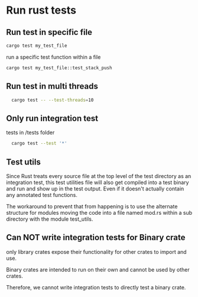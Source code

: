 # Run rust tests

## Run test in specific file

```sh
cargo test my_test_file
```

run a specific test function within a file

```sh
cargo test my_test_file::test_stack_push
```

## Run test in multi threads

```sh
  cargo test -- --test-threads=10
```

## Only run integration test

tests in /tests folder

```sh
  cargo test --test '*'
```

## Test utils

Since Rust treats every source file at the top level of the test directory as an integration test, this test utilities file will also get compiled into a test binary and run and show up in the test output. Even if it doesn't actually contain any annotated test functions.

The workaround to prevent that from happening is to use the alternate structure for modules moving the code into a file named mod.rs within a sub directory with the module test_utils.

## Can NOT write integration tests for Binary crate

only library crates expose their functionality for other crates to import and use.

Binary crates are intended to run on their own and cannot be used by other crates.

Therefore, we cannot write integration tests to directly test a binary crate.
